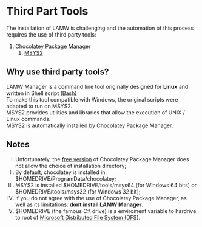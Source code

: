 Third Part Tools
===

<p>
	The installation of LAMW is challenging and the automation of this process requires the use of third party tools:
	<ol>
		<li><a href="https://chocolatey.org/">Chocolatey Package Manager</a>
			<ol>
				<li><a href="https://www.msys2.org">MSYS2</a></li>
			</ol>
		</li>
	</ol>
</p>

Why use third party tools?
---

<p>
	LAMW Manager is a command line tool originally designed for <strong>Linux</strong> and written in Shell script <a href="https://www.gnu.org/software/bash">(Bash)</a><br/>
	To make this tool compatible with Windows, the original scripts were adapted to run on MSYS2.<br/>
	MSYS2 provides utilities and libraries that allow the execution of UNIX / Linux commands.<br/>
	MSYS2 is automatically installed by Chocolatey Package Manager.
</p>

Notes
---

<p>
	<ol type="I">
		<li>Unfortunately, the <a href="https://chocolatey.org/docs/features-install-directory-override">free version</a> of Chocolatey Package Manager does not allow the choice of installation directory;</li>
		<li>By default, chocolatey is installed in $HOMEDRIVE/ProgramData/chocolatey;</li>
		<li>MSYS2 is installed $HOMEDRIVE/tools/msys64 (for Windows 64 bits) or $HOMEDRIVE/tools/msys32 (for Windows 32 bit);</li>
		<li>If you do not agree with the use of Chocolatey Package Manager, as well as its limitations: <strong>dont install LAMW Manager</strong>. </li>
		<li>$HOMEDRIVE (the famous C:\ drive) is a enviroment variable to  hardrive to root of <a href="https://support.microsoft.com/en-us/help/237566/homepath-homeshare-and-homedrive-variables-resolved-incorrectly">Microsoft Distributed File System (DFS)</a>.</li>
	</ol>
</p>